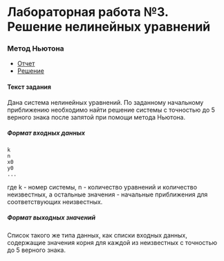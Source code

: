 # Лабораторная работа №3. Решение нелинейных уравнений
### Метод Ньютона

- [Отчет](./report.pdf)
- [Решение](./main.py)

#### Текст задания
Дана система нелинейных уравнений. По заданному начальному приближению необходимо найти решение системы с точностью до 5 верного знака после запятой при помощи метода Ньютона.

##### Формат входных данных
```
k
n
x0
y0
...
```

где k - номер системы, n - количество уравнений и количество неизвестных, а остальные значения - начальные приближения для соответствующих неизвестных.

##### Формат выходных значений

Cписок такого же типа данных, как списки входных данных, содержащие значения корня для каждой из неизвестных с точностью до 5 верного знака.
